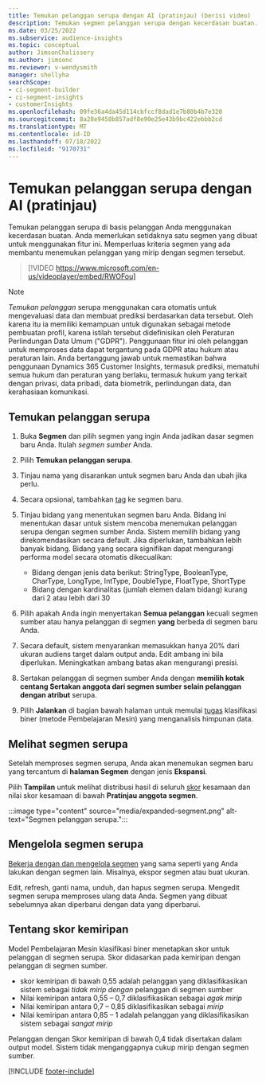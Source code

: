 ```yaml
---
title: Temukan pelanggan serupa dengan AI (pratinjau) (berisi video)
description: Temukan segmen pelanggan serupa dengan kecerdasan buatan.
ms.date: 03/25/2022
ms.subservice: audience-insights
ms.topic: conceptual
author: JimsonChalissery
ms.author: jimsonc
ms.reviewer: v-wendysmith
manager: shellyha
searchScope:
- ci-segment-builder
- ci-segment-insights
- customerInsights
ms.openlocfilehash: 09fe36a4da45d114cbfccf8dad1e7b80b4b7e320
ms.sourcegitcommit: 8a28e9458b857adf8e90e25e43b9bc422ebbb2cd
ms.translationtype: MT
ms.contentlocale: id-ID
ms.lasthandoff: 07/18/2022
ms.locfileid: "9170731"
---
```

# <a name="find-similar-customers-with-ai-preview"></a>Temukan pelanggan serupa dengan AI (pratinjau)

Temukan pelanggan serupa di basis pelanggan Anda menggunakan kecerdasan buatan. Anda memerlukan setidaknya satu segmen yang dibuat untuk menggunakan fitur ini. Memperluas kriteria segmen yang ada membantu menemukan pelanggan yang mirip dengan segmen tersebut.

> [!VIDEO https://www.microsoft.com/en-us/videoplayer/embed/RWOFou]

> [!NOTE]
> *Temukan pelanggan* serupa menggunakan cara otomatis untuk mengevaluasi data dan membuat prediksi berdasarkan data tersebut. Oleh karena itu ia memiliki kemampuan untuk digunakan sebagai metode pembuatan profil, karena istilah tersebut didefinisikan oleh Peraturan Perlindungan Data Umum ("GDPR"). Penggunaan fitur ini oleh pelanggan untuk memproses data dapat tergantung pada GDPR atau hukum atau peraturan lain. Anda bertanggung jawab untuk memastikan bahwa penggunaan Dynamics 365 Customer Insights, termasuk prediksi, mematuhi semua hukum dan peraturan yang berlaku, termasuk hukum yang terkait dengan privasi, data pribadi, data biometrik, perlindungan data, dan kerahasiaan komunikasi.

## <a name="find-similar-customers"></a>Temukan pelanggan serupa

1. Buka **Segmen** dan pilih segmen yang ingin Anda jadikan dasar segmen baru Anda. Itulah *segmen sumber* Anda.

1. Pilih **Temukan pelanggan serupa**.

1. Tinjau nama yang disarankan untuk segmen baru Anda dan ubah jika perlu.

1. Secara opsional, tambahkan [tag](work-with-tags-columns.md#manage-tags) ke segmen baru.

1. Tinjau bidang yang menentukan segmen baru Anda. Bidang ini menentukan dasar untuk sistem mencoba menemukan pelanggan serupa dengan segmen sumber Anda. Sistem memilih bidang yang direkomendasikan secara default. Jika diperlukan, tambahkan lebih banyak bidang.
  Bidang yang secara signifikan dapat mengurangi performa model secara otomatis dikecualikan:
  
   - Bidang dengan jenis data berikut: StringType, BooleanType, CharType, LongType, IntType, DoubleType, FloatType, ShortType
   - Bidang dengan kardinalitas (jumlah elemen dalam bidang) kurang dari 2 atau lebih dari 30

1. Pilih apakah Anda ingin menyertakan **Semua pelanggan** kecuali segmen sumber atau hanya pelanggan di segmen **yang** berbeda di segmen baru Anda.

1. Secara default, sistem menyarankan memasukkan hanya 20% dari ukuran audiens target dalam output anda. Edit ambang ini bila diperlukan. Meningkatkan ambang batas akan mengurangi presisi.

1. Sertakan pelanggan di segmen sumber Anda dengan **memilih kotak centang Sertakan anggota dari segmen sumber selain pelanggan dengan atribut** serupa.

1. Pilih **Jalankan** di bagian bawah halaman untuk memulai [tugas](#about-similarity-scores) klasifikasi biner (metode Pembelajaran Mesin) yang menganalisis himpunan data.

## <a name="view-the-similar-segment"></a>Melihat segmen serupa

Setelah memproses segmen serupa, Anda akan menemukan segmen baru yang tercantum di **halaman Segmen** dengan jenis **Ekspansi**.

Pilih **Tampilan** untuk melihat distribusi hasil di seluruh [skor](#about-similarity-scores) kesamaan dan nilai skor kesamaan di bawah **Pratinjau anggota segmen**.

:::image type="content" source="media/expanded-segment.png" alt-text="Segmen pelanggan serupa.":::

## <a name="manage-a-similar-segment"></a>Mengelola segmen serupa

[Bekerja dengan dan mengelola segmen](segments.md#manage-existing-segments) yang sama seperti yang Anda lakukan dengan segmen lain. Misalnya, ekspor segmen atau buat ukuran.

Edit, refresh, ganti nama, unduh, dan hapus segmen serupa. Mengedit segmen serupa memproses ulang data Anda. Segmen yang dibuat sebelumnya akan diperbarui dengan data yang diperbarui.

## <a name="about-similarity-scores"></a>Tentang skor kemiripan

Model Pembelajaran Mesin klasifikasi biner menetapkan skor untuk pelanggan di segmen serupa. Skor didasarkan pada kemiripan dengan pelanggan di segmen sumber.

- skor kemiripan di bawah 0,55 adalah pelanggan yang diklasifikasikan sistem sebagai *tidak mirip dengan* pelanggan di segmen sumber
- Nilai kemiripan antara 0,55 – 0,7 diklasifikasikan sebagai *agak mirip*
- Nilai kemiripan antara 0,7 – 0,85 diklasifikasikan sebagai *mirip*
- Nilai kemiripan antara 0,85 – 1 adalah pelanggan yang diklasifikasikan sistem sebagai *sangat mirip*

Pelanggan dengan Skor kemiripan di bawah 0,4 tidak disertakan dalam output model. Sistem tidak menganggapnya cukup mirip dengan segmen sumber.

[!INCLUDE [footer-include](includes/footer-banner.md)]
